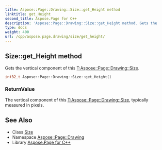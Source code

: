 ```yaml
---
title: Aspose::Page::Drawing::Size::get_Height method
linktitle: get_Height
second_title: Aspose.Page for C++
description: 'Aspose::Page::Drawing::Size::get_Height method. Gets the vertical component of this T:Aspose::Page::Drawing::Size in C++.'
type: docs
weight: 400
url: /cpp/aspose.page.drawing/size/get_height/
---
```

## Size::get_Height method


Gets the vertical component of this [T:Aspose::Page::Drawing::Size](../).

```cpp
int32_t Aspose::Page::Drawing::Size::get_Height()
```


### ReturnValue

The vertical component of this [T:Aspose::Page::Drawing::Size](../), typically measured in pixels.

## See Also

* Class [Size](../)
* Namespace [Aspose::Page::Drawing](../../)
* Library [Aspose.Page for C++](../../../)
